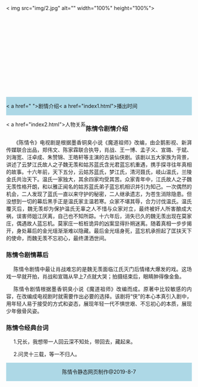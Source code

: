 <!DOCTYPE html><html lang="en">
<head>
	<meta charset="UTF-8">
	<title>陈情令静态网页制作</title>
	<style> body{width:1000px;height:auto;margin:0 auto;} .header{width:100%;height:250px;} .nav{width:100%;height:50px;background-color: lightblue;} .nav
	 ul{padding: 0;margin:0;list-style-type: none;} .nav 
	ul li{float:left;line-height:50px;} .nav 
	ul li a{text-align: center;text-decoration: none;display: block;width:120px;color:white;} .main{width:100%;height:auto;} .main p{text-indent: 20px;text-align: justify;} .footer{width:100%height:50px;background-color: lightblue;} .footer p{line-height: 50px;text-align: center;} 
</style>
</head>
<body>
	<div class="header">< img src="img/2.jpg" alt="" width="100%" height="100%"></div><div class="nav">
		<ul><li>< a href=" ">剧情介绍</ a></li><li>< a href="index1.html">播出时间</ a></li><li>< a href="index2.html">人物关系</ a></li>
		</ul></div><div class="main"><h3>陈情令剧情介绍</h3><p>《陈情令》电视剧是根据墨香铜臭小说《魔道祖师》改编，由企鹅影视、新湃传媒联合出品，郑伟文、陈家霖联合执导，肖战、王一博、孟子义、宣璐、于斌、刘海宽、汪卓成、朱赞锦、王皓轩等主演的古装仙侠剧。该剧以五大家族为背景，讲述了云梦江氏故人之子魏无羡和姑苏蓝氏含光君蓝忘机重遇，携手探寻往年真相的故事。十六年前，天下五分，云姑苏蓝氏，梦江氏，清河聂氏，岐山温氏，兰陵金氏共治天下。温氏一家独大，其余四家均受其苦。众家青年中，江氏故人之子魏无羡性格开朗，和以雅正闻名的姑苏蓝氏弟子蓝忘机相识并引为知己。一次偶然的机会，二人发现了蓝氏一直以来守护的秘密，二人继承遗志，为苍生消除隐患。但没想到一切的幕后黑手正是温氏家主温若寒。众家不堪其辱，合力讨伐温氏。温氏覆灭后，魏无羡却为保护温氏无辜之人不惜与众家对立，最终被奸人所害酿成大祸，误害师姐江厌离，自己也不知所踪。十六年后，消失已久的魏无羡出现在莫家庄，偶遇故人蓝忘机。莫家庄一桩桩诡异的凶案显得扑朔迷离。随着真相一步步揭开，身处幕后的金光瑶渐渐难以隐藏。最后金光瑶身死，蓝忘机承担起了匡扶天下的使命，而魏无羡不忘初心，最终潇洒世间。</p ><h3>陈情令剧情幕后</h3><p>陈情令剧情中最让肖战难忘的是魏无羡面临江氏灭门后情绪大爆发的戏。这场戏一早就开拍，肖战和宣璐从早上7点就大哭；拍摄结束后，眼睛肿得像金鱼。</p ><p>陈情令剧情根据墨香铜臭小说《魔道祖师》改编而成。原著中比较敏感的内容，在改编成电视剧时就需要作出必要的选择。该剧将“侠”的本心本真引入剧中，用年轻人易于接受的方式和姿态，展现年轻一代不惧世艰、不忘初心的本质，展现少年傲骨风姿。</p ><h3>陈情令经典台词</h3><p>1.兄长，我想带一人回云深不知处，带回去，藏起来。</p ><p>2.问灵十三载，等一不归人。</p ></div><div class="footer"><p>陈情令静态网页制作@2019-8-7</p >
		</div>
	</body>
	</html>
